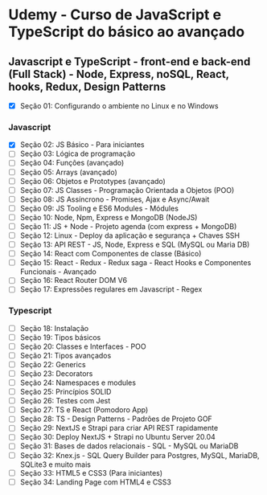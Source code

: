 # Udemy - Curso de JavaScript e TypeScript do básico ao avançado

## Javascript e TypeScript - front-end e back-end (Full Stack) - Node, Express, noSQL, React, hooks, Redux, Design Patterns

* [X] Seção 01: Configurando o ambiente no Linux e no Windows

### Javascript

* [X] Seção 02: JS Básico - Para iniciantes
* [ ] Seção 03: Lógica de programação
* [ ] Seção 04: Funções (avançado)
* [ ] Seção 05: Arrays (avançado)
* [ ] Seção 06: Objetos e Prototypes (avançado)
* [ ] Seção 07: JS Classes - Programação Orientada a Objetos (POO)
* [ ] Seção 08: JS Assíncrono - Promises, Ajax e Async/Await
* [ ] Seção 09: JS Tooling e ES6 Modules - Módules
* [ ] Seção 10: Node, Npm, Express e MongoDB (NodeJS)
* [ ] Seção 11: JS + Node - Projeto agenda (com express + MongoDB)
* [ ] Seção 12: Linux - Deploy da aplicação e segurança + Chaves SSH
* [ ] Seção 13: API REST - JS, Node, Express e SQL (MySQL ou Maria DB)
* [ ] Seção 14: React com Componentes de classe (Básico)
* [ ] Seção 15: React - Redux - Redux saga - React Hooks e Componentes Funcionais - Avançado
* [ ] Seção 16: React Router DOM V6
* [ ] Seção 17: Expressões regulares em Javascript - Regex

### Typescript

* [ ] Seção 18: Instalação
* [ ] Seção 19: Tipos básicos
* [ ] Seção 20: Classes e Interfaces - POO
* [ ] Seção 21: Tipos avançados
* [ ] Seção 22: Generics
* [ ] Seção 23: Decorators
* [ ] Seção 24: Namespaces e modules
* [ ] Seção 25: Princípios SOLID
* [ ] Seção 26: Testes com Jest
* [ ] Seção 27: TS e React (Pomodoro App)
* [ ] Seção 28: TS - Design Patterns - Padrões de Projeto GOF
* [ ] Seção 29: NextJS e Strapi para criar API REST rapidamente
* [ ] Seção 30: Deploy NextJS + Strapi no Ubuntu Server 20.04
* [ ] Seção 31: Bases de dados relacionais - SQL - MySQL ou MariaDB
* [ ] Seção 32: Knex.js - SQL Query Builder para Postgres, MySQL, MariaDB, SQLite3 e muito mais
* [ ] Seção 33: HTML5 e CSS3 (Para iniciantes)
* [ ] Seção 34: Landing Page com HTML4 e CSS3

